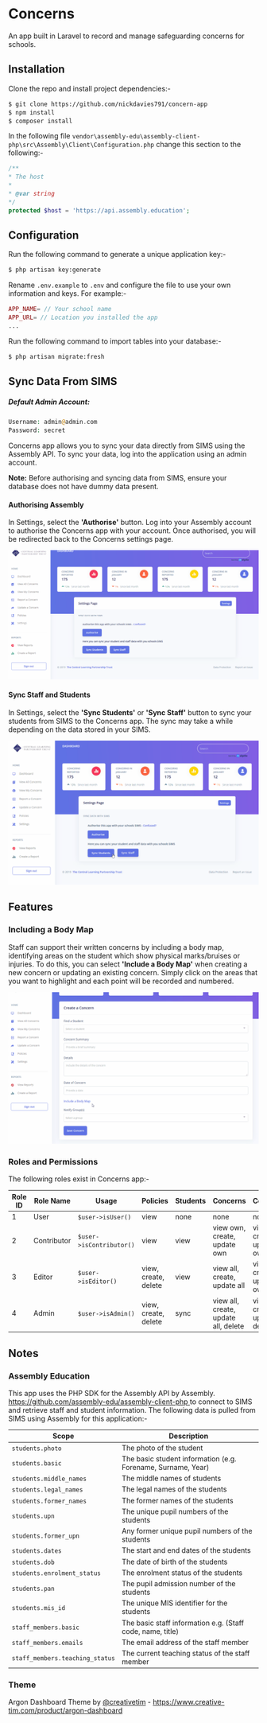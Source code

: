 # Concerns

An app built in Laravel to record and manage safeguarding concerns for schools.

## Installation

Clone the repo and install project dependencies:-

```bash
$ git clone https://github.com/nickdavies791/concern-app
$ npm install
$ composer install
```

In the following file `vendor\assembly-edu\assembly-client-php\src\Assembly\Client\Configuration.php` change this section to the following:-

```php
/**
* The host
*
* @var string
*/
protected $host = 'https://api.assembly.education';
```

## Configuration
Run the following command to generate a unique application key:-
```bash
$ php artisan key:generate
```

Rename `.env.example` to `.env` and configure the file to use your own information and keys. For example:-

```php
APP_NAME= // Your school name
APP_URL= // Location you installed the app
...
```

Run the following command to import tables into your database:-
```bash
$ php artisan migrate:fresh
```
## Sync Data From SIMS
##### Default Admin Account:
```php
Username: admin@admin.com
Password: secret
```
Concerns app allows you to sync your data directly from SIMS using the Assembly API. To sync your data, log into the application using an admin account. 

**Note:** Before authorising and syncing data from SIMS, ensure your database does not have dummy data present.

#### Authorising Assembly

In Settings, select the **'Authorise'** button. Log into your Assembly account to authorise the Concerns app with your account. Once authorised, you will be redirected back to the Concerns settings page.

![Authorising Assembly](/screenshots/Authorise-Assembly.gif "Authorising Assembly")

#### Sync Staff and Students

In Settings, select the **'Sync Students'** or **'Sync Staff'** button to sync your students from SIMS to the Concerns app. The sync may take a while depending on the data stored in your SIMS.

![Syncing Students and Staff](/screenshots/Sync-Student.gif "Syncing Students and Staff")



## Features

### Including a Body Map
Staff can support their written concerns by including a body map, identifying areas on the student which show physical marks/bruises or injuries. To do this, you can select **'Include a Body Map'** when creating a new concern or updating an existing concern. Simply click on the areas that you want to highlight and each point will be recorded and numbered.

![Include a Body Map](/screenshots/Body-Map.gif "Include a Body Map")

### Roles and Permissions

The following roles exist in Concerns app:-

| Role ID | Role Name   | Usage                  | Policies             | Students | Concerns                             | Comments                             | Groups                       |
|---------|-------------|------------------------|----------------------|----------|--------------------------------------|--------------------------------------|------------------------------|
| 1       | User        | `$user->isUser()`        | view                 | none     | none                                 | none                                 | none                         |
| 2       | Contributor | `$user->isContributor()` | view                 | view     | view own, create, update own         | view all, create, update own         | view                           |
| 3       | Editor      | `$user->isEditor()`      | view, create, delete | view     | view all, create, update all         | view all, create, update own         | view, create, update, delete |
| 4       | Admin       | `$user->isAdmin()`       | view, create, delete | sync     | view all, create, update all, delete | view all, create, update all, delete | view, create, update, delete |



## Notes

### Assembly Education  
This app uses the PHP SDK for the Assembly API by Assembly. [https://github.com/assembly-edu/assembly-client-php ](https://github.com/assembly-edu/assembly-client-php) to connect to SIMS and retrieve staff and student information. The following data is pulled from SIMS using Assembly for this application:-

| Scope                         | Description                                                  |
|-------------------------------|--------------------------------------------------------------|
| `students.photo`                |  The photo of the student                                    |
| `students.basic`                | The basic student information (e.g. Forename, Surname, Year) |
| `students.middle_names`         | The middle names of students                                 |
| `students.legal_names`          | The legal names of the students                              |
| `students.former_names`         | The former names of the students                             |
| `students.upn`                  | The unique pupil numbers of the students                     |
| `students.former_upn`           | Any former unique pupil numbers of the students              |
| `students.dates`                | The start and end dates of the students                      |
| `students.dob`                  | The date of birth of the students                            |
| `students.enrolment_status`     | The enrolment status of the students                         |
| `students.pan`                  | The pupil admission number of the students                   |
| `students.mis_id`               | The unique MIS identifier for the students                   |
| `staff_members.basic`           | The basic staff information e.g. (Staff code, name, title)   |
| `staff_members.emails`          | The email address of the staff member                        |
| `staff_members.teaching_status` | The current teaching status of the staff member              |

### Theme

Argon Dashboard Theme by [@creativetim](https://twitter.com/creativetim) - [https://www.creative-tim.com/product/argon-dashboard ](https://www.creative-tim.com/product/argon-dashboard)